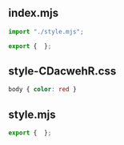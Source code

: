 ## index.mjs

```mjs
import "./style.mjs";

export {  };
```

## style-CDacwehR.css

```css
body { color: red }

```

## style.mjs

```mjs
export {  };
```
